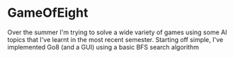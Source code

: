 # GameOfEight

Over the summer I'm trying to solve a wide variety of games using some AI topics that I've learnt
in the most recent semester. Starting off simple, I've implemented Go8 (and a GUI) using a basic
BFS search algorithm 
